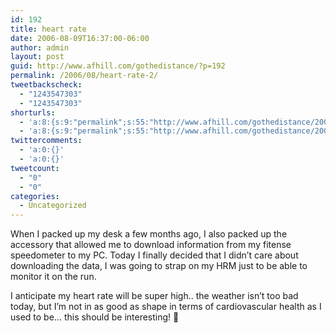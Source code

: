 ```yaml
---
id: 192
title: heart rate
date: 2006-08-09T16:37:00-06:00
author: admin
layout: post
guid: http://www.afhill.com/gothedistance/?p=192
permalink: /2006/08/heart-rate-2/
tweetbackscheck:
  - "1243547303"
  - "1243547303"
shorturls:
  - 'a:8:{s:9:"permalink";s:55:"http://www.afhill.com/gothedistance/2006/08/heart-rate/";s:7:"tinyurl";s:25:"http://tinyurl.com/9tdscd";s:4:"isgd";s:17:"http://is.gd/grQG";s:5:"bitly";s:18:"http://bit.ly/2wsY";s:5:"snipr";s:22:"http://snipr.com/ace71";s:5:"snurl";s:22:"http://snurl.com/ace71";s:7:"snipurl";s:24:"http://snipurl.com/ace71";s:4:"trim";s:17:"http://tr.im/a4dq";}'
  - 'a:8:{s:9:"permalink";s:55:"http://www.afhill.com/gothedistance/2006/08/heart-rate/";s:7:"tinyurl";s:25:"http://tinyurl.com/9tdscd";s:4:"isgd";s:17:"http://is.gd/grQG";s:5:"bitly";s:18:"http://bit.ly/2wsY";s:5:"snipr";s:22:"http://snipr.com/ace71";s:5:"snurl";s:22:"http://snurl.com/ace71";s:7:"snipurl";s:24:"http://snipurl.com/ace71";s:4:"trim";s:17:"http://tr.im/a4dq";}'
twittercomments:
  - 'a:0:{}'
  - 'a:0:{}'
tweetcount:
  - "0"
  - "0"
categories:
  - Uncategorized
---
```

When I packed up my desk a few months ago, I also packed up the accessory that allowed me to download information from my fitense speedometer to my PC. Today I finally decided that I didn&#8217;t care about downloading the data, I was going to strap on my HRM just to be able to monitor it on the run.

I anticipate my heart rate will be super high.. the weather isn&#8217;t too bad today, but I&#8217;m not in as good as shape in terms of cardiovascular health as I used to be&#8230; this should be interesting! 🙂